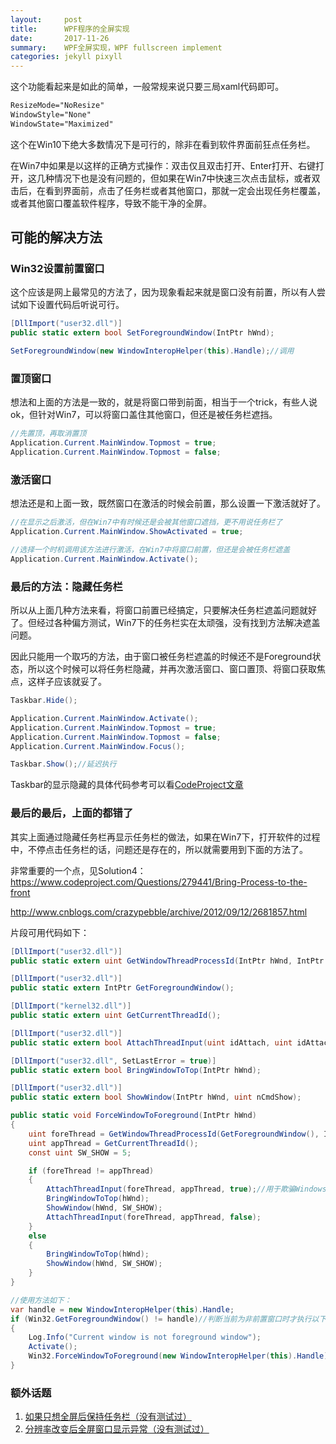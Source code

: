 ```yaml
---
layout:     post
title:      WPF程序的全屏实现
date:       2017-11-26
summary:    WPF全屏实现，WPF fullscreen implement
categories: jekyll pixyll
---
```


这个功能看起来是如此的简单，一般常规来说只要三局xaml代码即可。

``` xml
ResizeMode="NoResize"
WindowStyle="None"
WindowState="Maximized"
```

这个在Win10下绝大多数情况下是可行的，除非在看到软件界面前狂点任务栏。

在Win7中如果是以这样的正确方式操作：双击仅且双击打开、Enter打开、右键打开，这几种情况下也是没有问题的，但如果在Win7中快速三次点击鼠标，或者双击后，在看到界面前，点击了任务栏或者其他窗口，那就一定会出现任务栏覆盖，或者其他窗口覆盖软件程序，导致不能干净的全屏。

## 可能的解决方法

### Win32设置前置窗口

这个应该是网上最常见的方法了，因为现象看起来就是窗口没有前置，所以有人尝试如下设置代码后听说可行。

``` csharp
[DllImport("user32.dll")]
public static extern bool SetForegroundWindow(IntPtr hWnd);

SetForegroundWindow(new WindowInteropHelper(this).Handle);//调用
```

### 置顶窗口

想法和上面的方法是一致的，就是将窗口带到前面，相当于一个trick，有些人说ok，但针对Win7，可以将窗口盖住其他窗口，但还是被任务栏遮挡。

``` c#
//先置顶，再取消置顶
Application.Current.MainWindow.Topmost = true;
Application.Current.MainWindow.Topmost = false;
```

### 激活窗口

想法还是和上面一致，既然窗口在激活的时候会前置，那么设置一下激活就好了。

``` c#
//在显示之后激活，但在Win7中有时候还是会被其他窗口遮挡，更不用说任务栏了
Application.Current.MainWindow.ShowActivated = true;

//选择一个时机调用该方法进行激活，在Win7中将窗口前置，但还是会被任务栏遮盖
Application.Current.MainWindow.Activate();
```

### 最后的方法：隐藏任务栏

所以从上面几种方法来看，将窗口前置已经搞定，只要解决任务栏遮盖问题就好了。但经过各种偏方测试，Win7下的任务栏实在太顽强，没有找到方法解决遮盖问题。

因此只能用一个取巧的方法，由于窗口被任务栏遮盖的时候还不是Foreground状态，所以这个时候可以将任务栏隐藏，并再次激活窗口、窗口置顶、将窗口获取焦点，这样子应该就妥了。

``` c#
Taskbar.Hide();

Application.Current.MainWindow.Activate();
Application.Current.MainWindow.Topmost = true;
Application.Current.MainWindow.Topmost = false;
Application.Current.MainWindow.Focus();

Taskbar.Show();//延迟执行
```

Taskbar的显示隐藏的具体代码参考可以看[CodeProject文章](https://www.codeproject.com/Articles/25572/Hiding-the-Taskbar-and-Startmenu-start-orb-in-Wind)

### 最后的最后，上面的都错了

其实上面通过隐藏任务栏再显示任务栏的做法，如果在Win7下，打开软件的过程中，不停点击任务栏的话，问题还是存在的，所以就需要用到下面的方法了。

非常重要的一个点，见Solution4：https://www.codeproject.com/Questions/279441/Bring-Process-to-the-front

http://www.cnblogs.com/crazypebble/archive/2012/09/12/2681857.html

片段可用代码如下：

``` c#
[DllImport("user32.dll")]
public static extern uint GetWindowThreadProcessId(IntPtr hWnd, IntPtr ProcessId);

[DllImport("user32.dll")]
public static extern IntPtr GetForegroundWindow();

[DllImport("kernel32.dll")]
public static extern uint GetCurrentThreadId();

[DllImport("user32.dll")]
public static extern bool AttachThreadInput(uint idAttach, uint idAttachTo, bool fAttach);

[DllImport("user32.dll", SetLastError = true)]
public static extern bool BringWindowToTop(IntPtr hWnd);

[DllImport("user32.dll")]
public static extern bool ShowWindow(IntPtr hWnd, uint nCmdShow);

public static void ForceWindowToForeground(IntPtr hWnd)
{
    uint foreThread = GetWindowThreadProcessId(GetForegroundWindow(), IntPtr.Zero);
    uint appThread = GetCurrentThreadId();
    const uint SW_SHOW = 5;

    if (foreThread != appThread)
    {
        AttachThreadInput(foreThread, appThread, true);//用于欺骗Windows
        BringWindowToTop(hWnd);
        ShowWindow(hWnd, SW_SHOW);
        AttachThreadInput(foreThread, appThread, false);
    }
    else
    {
        BringWindowToTop(hWnd);
        ShowWindow(hWnd, SW_SHOW);
    }
}

//使用方法如下：
var handle = new WindowInteropHelper(this).Handle;
if (Win32.GetForegroundWindow() != handle)//判断当前为非前置窗口时才执行以下代码
{
    Log.Info("Current window is not foreground window");
    Activate();
    Win32.ForceWindowToForeground(new WindowInteropHelper(this).Handle);//最关键的代码
}
```

### 额外话题

1. [如果只想全屏后保持任务栏（没有测试过）](https://www.codeproject.com/articles/107994/taskbar-with-window-maximized-and-windowstate-to-n)
2. [分辨率改变后全屏窗口显示异常（没有测试过）](https://blog.onedevjob.com/2010/10/19/fixing-full-screen-wpf-windows/)